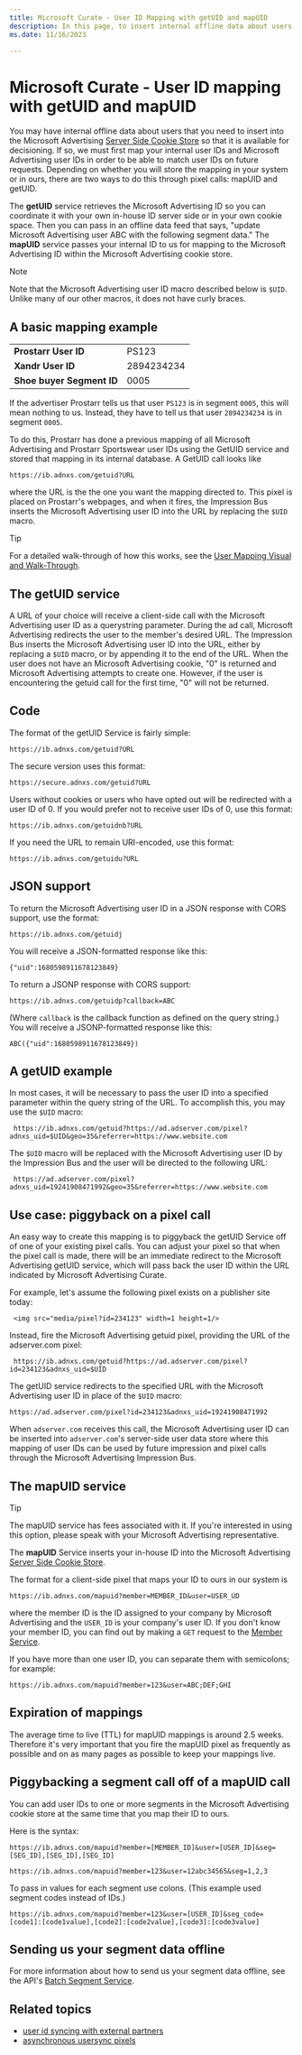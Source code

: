 ```yaml
---
title: Microsoft Curate - User ID Mapping with getUID and mapUID
description: In this page, to insert internal offline data about users into Microsoft Advertising, we talk about two pixel calls, mapUID and getUID.
ms.date: 11/16/2023

---
```



# Microsoft Curate - User ID mapping with getUID and mapUID

You may have internal offline data about users that you need to insert into the Microsoft Advertising [Server Side Cookie Store](../invest/server-side-cookie-store.md) so that it is available for decisioning. If so, we must first map your internal user IDs and Microsoft Advertising user IDs in order to be able to match user IDs on future requests. Depending on whether you will store the mapping in your system or in ours, there are two ways to do this through pixel calls: mapUID and getUID.

The **getUID** service retrieves the Microsoft Advertising ID so you can coordinate it with your own in-house ID server side or in your own cookie space. Then you can pass in an offline data feed that says, "update Microsoft Advertising user ABC with the following segment data." The **mapUID** service passes your internal ID to us for mapping to the Microsoft Advertising ID within the Microsoft Advertising cookie store.

> [!NOTE]
> Note that the Microsoft Advertising user ID macro described below is `$UID`. Unlike many of our other macros, it does not have curly braces.

## A basic mapping example

|  |  |
|--|--|
| **Prostarr User ID** | PS123 |
| **Xandr User ID** | 2894234234 |
| **Shoe buyer Segment ID** | 0005 |

If the advertiser Prostarr tells us that user `PS123` is in segment `0005`, this will mean nothing to us. Instead, they have to tell us that user `2894234234` is in segment `0005`.

To do this, Prostarr has done a previous mapping of all Microsoft Advertising and Prostarr Sportswear user IDs using the GetUID service and stored that mapping in its internal database. A GetUID call looks like

``` 
https://ib.adnxs.com/getuid?URL 
```

where the URL is the the one you want the mapping directed to. This pixel is placed on Prostarr's webpages, and when it fires, the Impression Bus inserts the Microsoft Advertising user ID into the URL by replacing the `$UID` macro.

> [!TIP]
> For a detailed walk-through of how this works, see the [User Mapping Visual and Walk-Through](user-mapping-visual-and-walk-through.md).

## The getUID service

A URL of your choice will receive a client-side call with the Microsoft Advertising user ID as a querystring parameter. During the ad call, Microsoft Advertising redirects the user to the member's desired URL. The Impression Bus inserts the Microsoft Advertising user ID into the URL, either by replacing a `$UID` macro, or by appending it to the end of the URL. When the user does not have an Microsoft Advertising cookie, "0" is returned and Microsoft Advertising attempts to create one. However, if the user is encountering the getuid call for the first time, "0" will not be returned.

## Code

The format of the getUID Service is fairly simple:

```
https://ib.adnxs.com/getuid?URL 
```

The secure version uses this format:

``` 
https://secure.adnxs.com/getuid?URL 
```

Users without cookies or users who have opted out will be redirected with a user ID of 0. If you would prefer not to receive user IDs of 0, use this format:

``` 
https://ib.adnxs.com/getuidnb?URL 
```

If you need the URL to remain URI-encoded, use this format:

``` 
https://ib.adnxs.com/getuidu?URL 
```

## JSON support

To return the Microsoft Advertising user ID in a JSON response with CORS support, use the format:

``` 
https://ib.adnxs.com/getuidj 
```

You will receive a JSON-formatted response like this:

``` 
{"uid":1680598911678123849} 
```

To return a JSONP response with CORS support:

``` 
https://ib.adnxs.com/getuidp?callback=ABC 
```

(Where `callback` is the callback function as defined on the query string.) You will receive a JSONP-formatted response like this:

``` 
ABC({"uid":1680598911678123849}) 
```

## A getUID example

In most cases, it will be necessary to pass the user ID into a specified parameter within the query string of the URL. To accomplish this, you may use the `$UID` macro:

``` 
 https://ib.adnxs.com/getuid?https://ad.adserver.com/pixel?adnxs_uid=$UID&geo=35&referrer=https://www.website.com 
```

The `$UID` macro will be replaced with the Microsoft Advertising user ID by the Impression Bus and the user will be directed to the following URL:

``` 
 https://ad.adserver.com/pixel?adnxs_uid=19241908471992&geo=35&referrer=https://www.website.com 
```

## Use case: piggyback on a pixel call

An easy way to create this mapping is to piggyback the getUID Service off of one of your existing pixel calls. You can adjust your pixel so that when the pixel call is made, there will be an immediate redirect to the Microsoft Advertising getUID service, which will pass back the user ID within the URL indicated by Microsoft Advertising Curate.

For example, let's assume the following pixel exists on a publisher site today:

``` 
 <img src="media/pixel?id=234123" width=1 height=1/> 
```

Instead, fire the Microsoft Advertising getuid pixel, providing the URL of the adserver.com pixel:

``` 
 https://ib.adnxs.com/getuid?https://ad.adserver.com/pixel?id=234123&adnxs_uid=$UID 
```

The getUID service redirects to the specified URL with the Microsoft Advertising user ID in place of the `$UID` macro:

``` 
https://ad.adserver.com/pixel?id=234123&adnxs_uid=19241908471992 
```

When `adserver.com` receives this call, the Microsoft Advertising user ID can be inserted into `adserver.com`'s server-side user data store where this mapping of user IDs can be used by future impression and pixel calls through the Microsoft Advertising Impression Bus.

## The mapUID service

> [!TIP]
> The mapUID service has fees associated with it. If you're interested in using this option, please speak with your Microsoft Advertising representative.

The **mapUID** Service inserts your in-house ID into the Microsoft Advertising [Server Side Cookie Store](../invest/server-side-cookie-store.md).

The format for a client-side pixel that maps your ID to ours in our system is

``` 
https://ib.adnxs.com/mapuid?member=MEMBER_ID&user=USER_UD 
```

where the member ID is the ID assigned to your company by Microsoft Advertising and the `USER_ID` is your company's user ID. If you don't know your member ID, you can find out by making a `GET` request to the [Member Service](../digital-platform-api/member-service.md).

If you have more than one user ID, you can separate them with semicolons; for example:

``` 
https://ib.adnxs.com/mapuid?member=123&user=ABC;DEF;GHI 
```

## Expiration of mappings

The average time to live (TTL) for mapUID mappings is around 2.5 weeks. Therefore it's very important that you fire the mapUID pixel as frequently as possible and on as many pages as possible to keep your mappings live.

## Piggybacking a segment call off of a mapUID call

You can add user IDs to one or more segments in the Microsoft Advertising cookie store at the same time that you map their ID to ours.

Here is the syntax:

``` 
https://ib.adnxs.com/mapuid?member=[MEMBER_ID]&user=[USER_ID]&seg=[SEG_ID],[SEG_ID],[SEG_ID]

https://ib.adnxs.com/mapuid?member=123&user=12abc34565&seg=1,2,3
```

To pass in values for each segment use colons. (This example used segment codes instead of IDs.)

``` 
https://ib.adnxs.com/mapuid?member=123&user=[USER_ID]&seg_code=[code1]:[code1value],[code2]:[code2value],[code3]:[code3value] 
```

## Sending us your segment data offline

For more information about how to send us your segment data offline, see the API's [Batch Segment Service](../digital-platform-api/batch-segment-service.md).

## Related topics

- [user id syncing with external partners](../invest/user-id-syncing-with-external-partners.md)
- [asynchronous usersync pixels](../invest/asynchronous-usersync-pixels.md)

